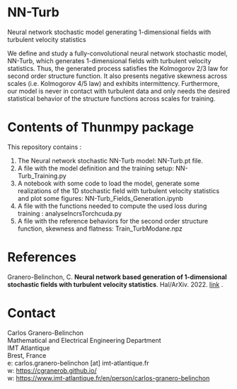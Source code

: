 # NN-Turb
Neural network stochastic model generating 1-dimensional fields with turbulent velocity statistics

We define and study a fully-convolutional neural network stochastic model, NN-Turb, which generates 1-dimensional fields with turbulent velocity statistics. Thus, the generated process satisfies the Kolmogorov 2/3 law for second order structure function. It also presents negative skewness across scales (i.e. Kolmogorov 4/5 law) and exhibits intermittency. Furthermore, our model is never in contact with turbulent data and only needs the desired statistical behavior of the structure functions across scales for training.

# Contents of Thunmpy package
This repository contains :

1) The Neural network stochastic NN-Turb model: NN-Turb.pt file.
2) A file with the model definition and the training setup: NN-Turb_Training.py
3) A notebook with some code to load the model, generate some realizations of the 1D stochastic field with turbulent velocity statistics and plot some figures: NN-Turb_Fields_Generation.ipynb
4) A file with the functions needed to compute the used loss during training : analyseIncrsTorchcuda.py
5) A file with the reference behaviors for the second order structure function, skewness and flatness: Train_TurbModane.npz

# References
Granero-Belinchon, C. **Neural network based generation of 1-dimensional stochastic fields with turbulent velocity statistics**. Hal/ArXiv. 2022. <a href="[link](https://hal.archives-ouvertes.fr/hal-03861273)" > [link](https://hal.archives-ouvertes.fr/hal-03861273) </a>.

# Contact

Carlos Granero-Belinchon <br />
Mathematical and Electrical Engineering Department <br />
IMT Atlantique <br />
Brest, France <br />
e: carlos.granero-belinchon [at] imt-atlantique.fr <br />
w: https://cgranerob.github.io/ <br />
w: https://www.imt-atlantique.fr/en/person/carlos-granero-belinchon <br />


